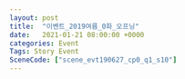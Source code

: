 ```yaml
---
layout: post
title:  "이벤트_2019여름_0화_오프닝"
date:   2021-01-21 08:00:00 +0000
categories: Event
Tags: Story Event
SceneCode: ["scene_evt190627_cp0_q1_s10"]
---
```

